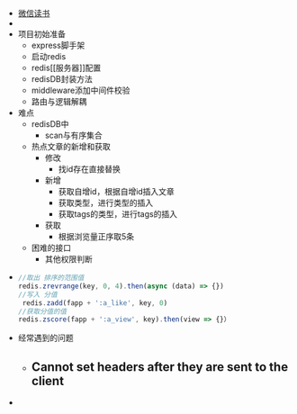 - [微信读书](https://weread.qq.com/web/reader/c7432440721c7eb2c74881fk7e7327a02a67e7757b1e50a)
-
- 项目初始准备
	- express脚手架
	- 启动redis
	- redis[[服务器]]配置
	- redisDB封装方法
	- middleware添加中间件校验
	- 路由与逻辑解耦
- 难点
	- redisDB中
		- scan与有序集合
	- 热点文章的新增和获取
		- 修改
			- 找id存在直接替换
		- 新增
			- 获取自增id，根据自增id插入文章
			- 获取类型，进行类型的插入
			- 获取tags的类型，进行tags的插入
		- 获取
			- 根据浏览量正序取5条
	- 困难的接口
		- 其他权限判断
- ```js
  //取出 排序的范围值
  redis.zrevrange(key, 0, 4).then(async (data) => {})
  //写入 分值
   redis.zadd(fapp + ':a_like', key, 0)
  //获取分值的值
  redis.zscore(fapp + ':a_view', key).then(view => {}）
  ```
- 经常遇到的问题
	- Cannot set headers after they are sent to the client
		-
-